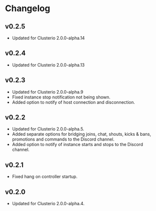 # Changelog

## v0.2.5

- Updated for Clusterio 2.0.0-alpha.14

## v0.2.4

- Updated for Clusterio 2.0.0-alpha.13

## v0.2.3

- Updated for Clusterio 2.0.0-alpha.9
- Fixed instance stop notification not being shown.
- Added option to notify of host connection and disconnection.

## v0.2.2

- Updated for Clusterio 2.0.0-alpha.5.
- Added separate options for bridging joins, chat, shouts, kicks & bans, promotions and commands to the Discord channel.
- Added option to notify of instance starts and stops to the Discord channel.

## v0.2.1

- Fixed hang on controller startup.

## v0.2.0

- Updated for Clusterio 2.0.0-alpha.4.
